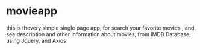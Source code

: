 # movieapp
this is thevery simple single page app, for search your favorite movies ,
and see description and other information about movies, from IMDB Database, using Jquery, and Axios


